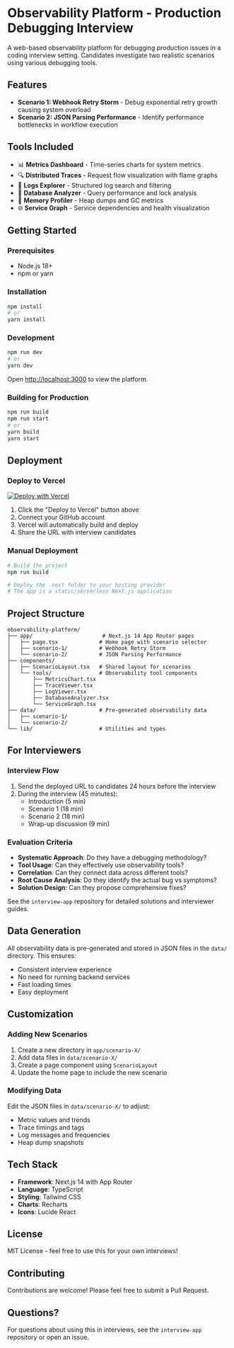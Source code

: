 # Observability Platform - Production Debugging Interview

A web-based observability platform for debugging production issues in a coding interview setting. Candidates investigate two realistic scenarios using various debugging tools.

## Features

- **Scenario 1: Webhook Retry Storm** - Debug exponential retry growth causing system overload
- **Scenario 2: JSON Parsing Performance** - Identify performance bottlenecks in workflow execution

## Tools Included

- 📊 **Metrics Dashboard** - Time-series charts for system metrics
- 🔍 **Distributed Traces** - Request flow visualization with flame graphs
- 📝 **Logs Explorer** - Structured log search and filtering
- 💾 **Database Analyzer** - Query performance and lock analysis
- 🧠 **Memory Profiler** - Heap dumps and GC metrics
- 🌐 **Service Graph** - Service dependencies and health visualization

## Getting Started

### Prerequisites

- Node.js 18+ 
- npm or yarn

### Installation

```bash
npm install
# or
yarn install
```

### Development

```bash
npm run dev
# or
yarn dev
```

Open [http://localhost:3000](http://localhost:3000) to view the platform.

### Building for Production

```bash
npm run build
npm run start
# or
yarn build
yarn start
```

## Deployment

### Deploy to Vercel

[![Deploy with Vercel](https://vercel.com/button)](https://vercel.com/new/clone?repository-url=https://github.com/YOUR_USERNAME/observability-platform)

1. Click the "Deploy to Vercel" button above
2. Connect your GitHub account
3. Vercel will automatically build and deploy
4. Share the URL with interview candidates

### Manual Deployment

```bash
# Build the project
npm run build

# Deploy the .next folder to your hosting provider
# The app is a static/serverless Next.js application
```

## Project Structure

```
observability-platform/
├── app/                      # Next.js 14 App Router pages
│   ├── page.tsx             # Home page with scenario selector
│   ├── scenario-1/          # Webhook Retry Storm
│   └── scenario-2/          # JSON Parsing Performance
├── components/
│   ├── ScenarioLayout.tsx   # Shared layout for scenarios
│   └── tools/               # Observability tool components
│       ├── MetricsChart.tsx
│       ├── TraceViewer.tsx
│       ├── LogViewer.tsx
│       ├── DatabaseAnalyzer.tsx
│       └── ServiceGraph.tsx
├── data/                    # Pre-generated observability data
│   ├── scenario-1/
│   └── scenario-2/
└── lib/                     # Utilities and types
```

## For Interviewers

### Interview Flow

1. Send the deployed URL to candidates 24 hours before the interview
2. During the interview (45 minutes):
   - Introduction (5 min)
   - Scenario 1 (18 min)
   - Scenario 2 (18 min)
   - Wrap-up discussion (9 min)

### Evaluation Criteria

- **Systematic Approach**: Do they have a debugging methodology?
- **Tool Usage**: Can they effectively use observability tools?
- **Correlation**: Can they connect data across different tools?
- **Root Cause Analysis**: Do they identify the actual bug vs symptoms?
- **Solution Design**: Can they propose comprehensive fixes?

See the `interview-app` repository for detailed solutions and interviewer guides.

## Data Generation

All observability data is pre-generated and stored in JSON files in the `data/` directory. This ensures:

- Consistent interview experience
- No need for running backend services
- Fast loading times
- Easy deployment

## Customization

### Adding New Scenarios

1. Create a new directory in `app/scenario-X/`
2. Add data files in `data/scenario-X/`
3. Create a page component using `ScenarioLayout`
4. Update the home page to include the new scenario

### Modifying Data

Edit the JSON files in `data/scenario-X/` to adjust:
- Metric values and trends
- Trace timings and tags
- Log messages and frequencies
- Heap dump snapshots

## Tech Stack

- **Framework**: Next.js 14 with App Router
- **Language**: TypeScript
- **Styling**: Tailwind CSS
- **Charts**: Recharts
- **Icons**: Lucide React

## License

MIT License - feel free to use this for your own interviews!

## Contributing

Contributions are welcome! Please feel free to submit a Pull Request.

## Questions?

For questions about using this in interviews, see the `interview-app` repository or open an issue.


